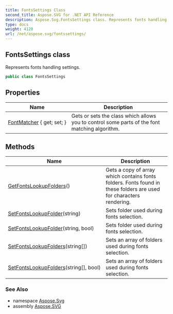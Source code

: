 ```yaml
---
title: FontsSettings Class
second_title: Aspose.SVG for .NET API Reference
description: Aspose.Svg.FontsSettings class. Represents fonts handling settings
type: docs
weight: 4120
url: /net/aspose.svg/fontssettings/
---
```

## FontsSettings class

Represents fonts handling settings.

```csharp
public class FontsSettings
```

## Properties

| Name | Description |
| --- | --- |
| [FontMatcher](../../aspose.svg/fontssettings/fontmatcher/) { get; set; } | Gets or sets the class which allows you to control some parts of the font matching algorithm. |

## Methods

| Name | Description |
| --- | --- |
| [GetFontsLookupFolders](../../aspose.svg/fontssettings/getfontslookupfolders/)() | Gets a copy of array which contains fonts folders. Fonts found in these folders are used for characters rendering. |
| [SetFontsLookupFolder](../../aspose.svg/fontssettings/setfontslookupfolder/#setfontslookupfolder)(string) | Sets folder used during fonts selection. |
| [SetFontsLookupFolder](../../aspose.svg/fontssettings/setfontslookupfolder/#setfontslookupfolder_1)(string, bool) | Sets folder used during fonts selection. |
| [SetFontsLookupFolders](../../aspose.svg/fontssettings/setfontslookupfolders/#setfontslookupfolders)(string[]) | Sets an array of folders used during fonts selection. |
| [SetFontsLookupFolders](../../aspose.svg/fontssettings/setfontslookupfolders/#setfontslookupfolders_1)(string[], bool) | Sets an array of folders used during fonts selection. |

### See Also

* namespace [Aspose.Svg](../../aspose.svg/)
* assembly [Aspose.SVG](../../)
